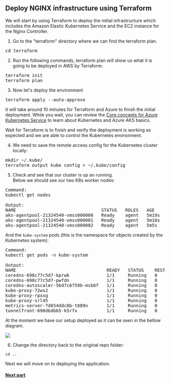 ## Deploy NGINX infrastructure using Terraform

We will start by using Terraform to deploy the initial infrastructure which includes the Amazon Elastic Kubernetes Service and the EC2 instance for the Nginx Controller.

1. Go to the "terraform" directory where we can find the terraform plan.

<pre>
cd terraform
</pre>

2. Run the following commands, terraform plan will show us what it is going to be deployed in AWS by Terraform:
<pre>
terraform init
terraform plan
</pre>


3. Now let's deploy the environment
<pre>
terraform apply --auto-approve
</pre>


It will take around 10 minutes for Terraform and Azure to finish the initial deployment.
While you wait, you can review the [Core concepts for Azure Kubernetes Service](https://docs.microsoft.com/en-us/azure/aks/concepts-clusters-workloads) to learn about Kubernetes and Azure AKS basics.  


Wait for Terraform is to finish and verify the deployment is working as expected and we are able to control the Kubernetes environment.

4. We need to save the remote access config for the Kubernetes cluster locally:  
<pre>
mkdir ~/.kube/ 
terraform output kube_config > ~/.kube/config
</pre>

5. Check and see that our cluster is up an running.  
Below we should see our two K8s worker nodes:
<pre>
Command:
kubectl get nodes

Output:   
NAME                                STATUS   ROLES   AGE     VERSION
aks-agentpool-21324540-vmss000000   Ready    agent   5m19s   v1.15.10
aks-agentpool-21324540-vmss000001   Ready    agent   5m10s   v1.15.10
aks-agentpool-21324540-vmss000002   Ready    agent   5m5s    v1.15.10
</pre>

And the `kube-system` pods (this is the namespace for objects created by the Kubernetes system):  
<pre>
Command:
kubectl get pods -n kube-system

Output:
NAME                                  READY   STATUS    RESTARTS   AGE
coredns-698c77c5d7-kprwb              1/1     Running   0          5m5s
coredns-698c77c5d7-pwfdn              1/1     Running   0          8m17s
coredns-autoscaler-5bd7c6759b-msb6f   1/1     Running   0          8m14s
kube-proxy-72ws2                      1/1     Running   0          5m19s
kube-proxy-rpxxg                      1/1     Running   0          5m28s
kube-proxy-srl45                      1/1     Running   0          5m14s
metrics-server-7d654ddc8b-t889n       1/1     Running   0          8m17s
tunnelfront-698dbdbb5-k5rfx           1/1     Running   0          8m16s  
</pre>

At the moment we have our setup deployed as it can be seen in the bellow diagram.

![](images/3env.JPG)

6. Change the directory back to the original repo folder:
```
cd ..
```

Next we will move on to deploying the application.

#### [Next part](4unit.md)
